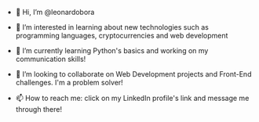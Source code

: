 - 👋 Hi, I’m @leonardobora

- 👀 I’m interested in learning about new technologies such as programming languages, cryptocurrencies and web development

- 🌱 I’m currently learning Python's basics and working on my communication skills!

- 💞️ I’m looking to collaborate on Web Development projects and Front-End challenges. I'm a problem solver!

- 📫 How to reach me: click on my LinkedIn profile's link and message me through there!
